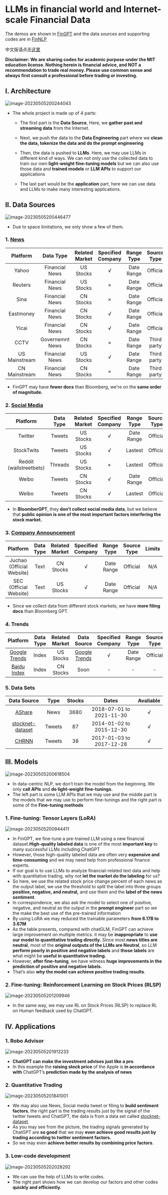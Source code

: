 # LLMs in financial world and Internet-scale Financial Data

The demos are shown in [FinGPT](https://github.com/AI4Finance-Foundation/FinGPT) and the data sources and supporting codes are in [FinNLP](https://github.com/AI4Finance-Foundation/FinNLP)

中文版请点击[这里](zh/index.md)

**Disclaimer: We are sharing codes for academic purpose under the MIT education license. Nothing herein is financial advice, and NOT a recommendation to trade real money. Please use common sense and always first consult a professional before trading or investing.**

## Ⅰ. Architecture

![image-20230505200244043](https://cdn.jsdelivr.net/gh/oliverwang15/imgbed@main/img/202305052002139.png)

* The whole project is made up of 4 parts:

  * The first part is the **Data Source**, Here, we **gather past and streaming data** from the Internet.   

  * Next, we push the data to the **Data Engineering** part where we **clean the data, tokenize the data and do the prompt engineering**

  * Then, the data is pushed to **LLMs**. Here, we may use LLMs in different kind of ways. We can not only use the collected data to train our own **light-weight fine-tuning models** but we can also use those data and **trained models** or **LLM APIs** to support our applications
  * The last part would be the **application** part, here we can use data and LLMs to make many interesting applications.

## Ⅱ. Data Sources

![image-20230505200446477](https://cdn.jsdelivr.net/gh/oliverwang15/imgbed@main/img/202305052004539.png)

* Due to space limitations, we only show a few of them.

### 1. [News](jupyter/Data_Sources_News.ipynb)

|      Platform       |    Data Type    | Related Market | Specified Company | Range Type | Source Type |        Limits        |        Docs (1e4)        | Support |
| :----------------------------------------------------------: | :--------: | :------------: | :----------------------------------------------------------: | :---------------: | :--------: | :-------------------: | ------------------------------------------------------------ | ------------------------------------------------------------ |
|        Yahoo        | Financial News  |   US Stocks    |         √         | Date Range  |  Official   |         N/A          |         1,500+    |    √    |
|       Reuters       | Financial News  |   US Stocks    |         ×         | Date Range  |  Official   |         N/A          |         1,500+    |    √    |
|        Sina         | Financial News  |   CN Stocks    |         ×         | Date Range  |  Official   |         N/A          |         2,000+    |    √    |
|      Eastmoney      | Financial News  |   CN Stocks    |         √         | Date Range  |  Official   |         N/A          |         1,000+    |    √    |
|        Yicai        | Financial News  |   CN Stocks    |         √         | Date Range  |  Official   |         N/A          |         500+      |  Soon   |
|        CCTV         | Governemnt News |   CN Stocks    |         ×         | Date Range  | Third party |         N/A          |         4         |    √    |
| US Mainstream | Financial News  |   US Stocks    |         √         | Date Range  | Third party |    Account (Free)    |    3,200+    |    √    |
| CN Mainstream | Financial News  |   CN Stocks    |         ×         | Date Range  | Third party | ￥500/year | 3000+ |    √    |

*  FinGPT may have **fewer docs** than Bloomberg, we're on the **same order of magnitude.**

### 2. [Social Media](jupyter/Data_Sources_Social_Media.iypnb)

|        Platform         | Data Type | Related Market | Specified Company | Range Type | Source Type | Limits  | Docs (1e4) | Support |
| :---------------------: | :-------: | :------------: | :---------------: | :--------: | :---------: | :-----: | ---------- | :-----: |
|         Twitter         |  Tweets   |   US Stocks    |         √         | Date Range |  Official   |   N/A   | 18,000+    |    √    |
|       StockTwits        |  Tweets   |   US Stocks    |         √         |  Lastest   |  Official   |   N/A   | 160,000+   |    √    |
| Reddit (wallstreetbets) |  Threads  |   US Stocks    |         ×         |  Lastest   |  Official   |   N/A   | 9+         |    √    |
|          Weibo          |  Tweets   |   CN Stocks    |         √         | Date Range |  Official   | Cookies | 1,400,000+ |    √    |
|          Weibo          |  Tweets   |   CN Stocks    |         √         |  Lastest   |  Official   |   N/A   | 1,400,000+ |    √    |

* In **BloomberGPT**, they **don’t collect social media data**, but we believe that **public opinion is one of the most important factors interfering the stock market.**

### 3. [Company Announcement](jupyter/Data_Sources_Company_Announcement.ipynb)

|         Platform          | Data Type | Related Market | Specified Company | Range Type | Source Type | Limits | Docs (1e4) | Support |
| :-----------------------: | :-------: | :------------: | :---------------: | :--------: | :---------: | :----: | ---------- | :-----: |
| Juchao (Official Website) |   Text    |   CN Stocks    |         √         | Date Range |  Official   |  N/A   | 2,790+     |    √    |
|  SEC (Official Website)   |   Text    |   US Stocks    |         √         | Date Range |  Official   |  N/A   | 1,440+     |    √    |

* Since we collect data from different stock markets, we have **more filing docs** than Bloomberg GPT.

### 4. Trends

|                         Platform                          | Data Type | Related Market |                       Data Source                       | Specified Company | Range Type | Source Type | Limits |
| :-------------------------------------------------------: | :-------: | :------------: | :-----------------------------------------------------: | :---------------: | :--------: | :---------: | :----: |
| [Google Trends](https://trends.google.com/trends/explore) |   Index   |   US Stocks    | [Google Trends](./finnlp/data_sources/trends/google.py) |         √         | Date Range |  Official   |  N/A   |
|  [Baidu Index](https://index.baidu.com/v2/index.html#/)   |   Index   |   CN Stocks    |                          Soon                           |         -         |     -      |      -      |   -    |


### 5. Data Sets
  |   Data Source    | Type | Stocks | Dates | Avaliable |
  | :--------------: | :----: | :----: | :-------: | :--------------: |
  | [AShare](https://github.com/JinanZou/Astock)  | News |   3680   |   2018-07-01 to 2021-11-30   |  √  |
  | [stocknet-dataset](https://github.com/yumoxu/stocknet-dataset) | Tweets |   87   |   2014-01-02 to 2015-12-30   |  √  |
  | [CHRNN](https://github.com/wuhuizhe/CHRNN) | Tweets | 38 | 2017-01-03 to 2017-12-28 | √ |

## Ⅲ. Models

![image-20230505200618504](https://cdn.jsdelivr.net/gh/oliverwang15/imgbed@main/img/202305052006541.png)

* In data-centric NLP, we don’t train the model from the beginning. We only **call APIs** and **do light-weight fine-tunings.**
* The left part is some LLM APIs that we may use and the middle part is the models that we may use to perform fine-tunings and the right part is some of the **Fine-tuning methods**

### 1. Fine-tuning: Tensor Layers (LoRA)

![image-20230505200944411](https://cdn.jsdelivr.net/gh/oliverwang15/imgbed@main/img/202305052009480.png)

* In FinGPT, we fine-tune a pre-trained LLM using a new financial dataset.**High-quality labeled data** is one of the most **important key** to many successful LLMs including ChatGPT
* However, those high-quality labeled data are often very **expensive and time-consuming** and we may need help from professional finance experts.
* If our goal is to use LLMs to analyze financial-related text data and help with quantitative trading, why not **let the market do the labeling** for us?
* So here, we use the related stock price change percent of each news as the output label, we use the threshold to split the label into three groups **positive, negative, and neutral,** and use them and the **label of the news sentiment**.
* In correspondence, we also ask the model to select one of positive, negative, and neutral as the output in the **prompt engineer** part so we the make the best use of the pre-trained information
* By using LoRA we may reduced the trainable parameters **from 6.17B to 3.67M**
* As the table presents, compared with chatGLM, FinGPT can achieve large improvement on multiple metrics. it may be **inappropriate** to **use our model to quantitative trading directly.** Since most **news titles are neutral**, most of the **original outputs of the LLMs are Neutral**, so LLM **perform poorly in positive and negative labels** and **those** **labels** are what might be **useful in quantitative trading.**
* However, **after fine-tuning**, we have witness **huge improvements in the prediction of** **positive and negative labels.** 
* That’s also **why the model can achieve positive trading results**.

### 2. Fine-tuning: Reinforcement Learning on Stock Prices (RLSP)

![image-20230505201209946](https://cdn.jsdelivr.net/gh/oliverwang15/imgbed@main/img/202305052012996.png)

* In the same way, we may use RL on Stock Prices (RLSP) to replace RL on Human feedback used by ChatGPT.

## Ⅳ. Applications

### 1. Robo Advisor

![image-20230505201913233](https://cdn.jsdelivr.net/gh/oliverwang15/imgbed@main/img/202305052019296.png)

* **ChatGPT can make the investment advises just like a pro**.
* In this example the **raising stock price** of the Apple is **in accordance with** ChatGPT’s **prediction made by the analysis of news**

### 2. Quantitative Trading

![image-20230505201841001](https://cdn.jsdelivr.net/gh/oliverwang15/imgbed@main/img/202305052018035.png)

* We may also use News, Social media tweet or filing to **build sentiment factors**, the right part is the trading results just by the signal of the twitter tweets and ChatGPT, the data is from a data set called [stocknet-dataset](https://link.zhihu.com/?target=https%3A//github.com/yumoxu/stocknet-dataset).
* As you may see from the picture, the trading signals generated by ChatGPT are **so good** that we may **even achieve good results just by trading according to twitter sentiment factors.**
* So we may even **achieve better results by combining price factors**.

### 3. Low-code development

![image-20230505202028292](https://cdn.jsdelivr.net/gh/oliverwang15/imgbed@main/img/202305052020363.png)

* We can use the help of LLMs to write codes.
* The right part shows how we can develop our factors and other codes **quickly and efficiently.**